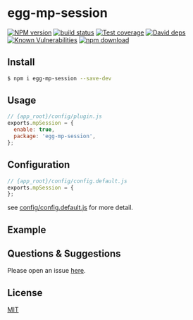 # egg-mp-session

[![NPM version][npm-image]][npm-url]
[![build status][travis-image]][travis-url]
[![Test coverage][codecov-image]][codecov-url]
[![David deps][david-image]][david-url]
[![Known Vulnerabilities][snyk-image]][snyk-url]
[![npm download][download-image]][download-url]

[npm-image]: https://img.shields.io/npm/v/egg-mp-session.svg?style=flat-square
[npm-url]: https://npmjs.org/package/egg-mp-session
[travis-image]: https://img.shields.io/travis/eggjs/egg-mp-session.svg?style=flat-square
[travis-url]: https://travis-ci.org/eggjs/egg-mp-session
[codecov-image]: https://img.shields.io/codecov/c/github/eggjs/egg-mp-session.svg?style=flat-square
[codecov-url]: https://codecov.io/github/eggjs/egg-mp-session?branch=master
[david-image]: https://img.shields.io/david/eggjs/egg-mp-session.svg?style=flat-square
[david-url]: https://david-dm.org/eggjs/egg-mp-session
[snyk-image]: https://snyk.io/test/npm/egg-mp-session/badge.svg?style=flat-square
[snyk-url]: https://snyk.io/test/npm/egg-mp-session
[download-image]: https://img.shields.io/npm/dm/egg-mp-session.svg?style=flat-square
[download-url]: https://npmjs.org/package/egg-mp-session

<!--
Description here.
-->

## Install

```bash
$ npm i egg-mp-session --save-dev
```

## Usage

```js
// {app_root}/config/plugin.js
exports.mpSession = {
  enable: true,
  package: 'egg-mp-session',
};
```

## Configuration

```js
// {app_root}/config/config.default.js
exports.mpSession = {
};
```

see [config/config.default.js](config/config.default.js) for more detail.

## Example

<!-- example here -->

## Questions & Suggestions

Please open an issue [here](https://github.com/chrislone/egg-mp-session/issues).

## License

[MIT](LICENSE)
